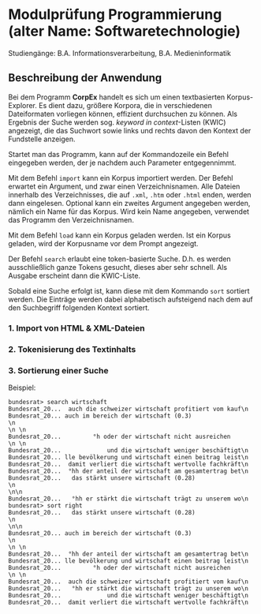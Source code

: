 # Modulprüfung Programmierung (alter Name: Softwaretechnologie)

Studiengänge: B.A. Informationsverarbeitung, B.A. Medieninformatik


## Beschreibung der Anwendung

Bei dem Programm **CorpEx** handelt es sich um einen textbasierten Korpus-Explorer. Es dient dazu, größere Korpora, die in verschiedenen Dateiformaten vorliegen können, effizient durchsuchen zu können. Als Ergebnis der Suche werden sog. *keyword in context*-Listen (KWIC) angezeigt, die das Suchwort sowie links und rechts davon den Kontext der Fundstelle anzeigen.

Startet man das Programm, kann auf der Kommandozeile ein Befehl eingegeben werden, der je nachdem auch Parameter entgegennimmt. 

Mit dem Befehl `import` kann ein Korpus importiert werden. Der Befehl erwartet ein Argument, und zwar einen Verzeichnisnamen. Alle Dateien innerhalb des Verzeichnisses, die auf `.xml`, `.htm` oder `.html` enden, werden dann eingelesen. Optional kann ein zweites Argument angegeben werden, nämlich ein Name für das Korpus. Wird kein Name angegeben, verwendet das Programm den Verzeichnisnamen.

Mit dem Befehl `load` kann ein Korpus geladen werden. Ist ein Korpus geladen, wird der Korpusname vor dem Prompt angezeigt. 

Der Befehl `search` erlaubt eine token-basierte Suche. D.h. es werden ausschließlich ganze Tokens gesucht, dieses aber sehr schnell. Als Ausgabe erscheint dann die KWIC-Liste.

Sobald eine Suche erfolgt ist, kann diese mit dem Kommando `sort` sortiert werden. Die Einträge werden dabei alphabetisch aufsteigend nach dem auf den Suchbegriff folgenden Kontext sortiert.

### 1. Import von HTML & XML-Dateien

### 2. Tokenisierung des Textinhalts

### 3. Sortierung einer Suche

Beispiel:

```
bundesrat> search wirtschaft
Bundesrat_20...  auch die schweizer wirtschaft profitiert vom kauf\n
Bundesrat_20... auch im bereich der wirtschaft (0.3)
\n         
\n \n
Bundesrat_20...         °h oder der wirtschaft nicht ausreichen
\n \n
Bundesrat_20...             und die wirtschaft weniger beschäftigt\n
Bundesrat_20... lle bevölkerung und wirtschaft einen beitrag leist\n
Bundesrat_20...  damit verliert die wirtschaft wertvolle fachkräft\n
Bundesrat_20...  °hh der anteil der wirtschaft am gesamtertrag bet\n
Bundesrat_20...   das stärkt unsere wirtschaft (0.28)
\n         
\n\n
Bundesrat_20...   °hh er stärkt die wirtschaft trägt zu unserem wo\n
bundesrat> sort right
Bundesrat_20...   das stärkt unsere wirtschaft (0.28)
\n         
\n\n
Bundesrat_20... auch im bereich der wirtschaft (0.3)
\n         
\n \n
Bundesrat_20...  °hh der anteil der wirtschaft am gesamtertrag bet\n
Bundesrat_20... lle bevölkerung und wirtschaft einen beitrag leist\n
Bundesrat_20...         °h oder der wirtschaft nicht ausreichen
\n \n
Bundesrat_20...  auch die schweizer wirtschaft profitiert vom kauf\n
Bundesrat_20...   °hh er stärkt die wirtschaft trägt zu unserem wo\n
Bundesrat_20...             und die wirtschaft weniger beschäftigt\n
Bundesrat_20...  damit verliert die wirtschaft wertvolle fachkräft\n
```
